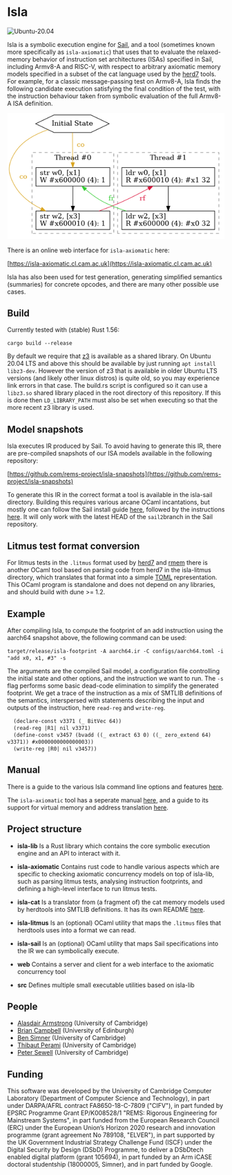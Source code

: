 # Isla

![Ubuntu-20.04](https://github.com/rems-project/isla/workflows/Ubuntu-20.04/badge.svg)

Isla is a symbolic execution engine for
[Sail](https://github.com/rems-project/sail), 
and a tool (sometimes known more specifically as `isla-axiomatic`) 
that uses that to evaluate the relaxed-memory behavior of instruction
set architectures (ISAs) specified in Sail, including Armv8-A and RISC-V, with respect to arbitrary axiomatic memory models
specified in a subset of the cat language used by the
[herd7](http://diy.inria.fr/doc/herd.html) tools. For example, for a classic message-passing test on Armv8-A, Isla finds the following candidate execution satisfying the final condition of the test, with the instruction behaviour taken from symbolic evaluation of the full Armv8-A ISA definition.


![Message passing example](doc/MP.png?raw=true)

There is an online web interface for `isla-axiomatic` here:

[https://isla-axiomatic.cl.cam.ac.uk](https://isla-axiomatic.cl.cam.ac.uk)

Isla has also been used for test generation, generating simplified
semantics (summaries) for concrete opcodes, and there are many other
possible use cases.

## Build

Currently tested with (stable) Rust 1.56:
```
cargo build --release
```

By default we require that [z3](https://github.com/Z3Prover/z3) is
available as a shared library. On Ubuntu 20.04 LTS and above this
should be available by just running `apt install libz3-dev`. However the
version of z3 that is available in older Ubuntu LTS versions (and
likely other linux distros) is quite old, so you may experience link
errors in that case. The build.rs script is configured so it can use a
`libz3.so` shared library placed in the root directory of this
repository. If this is done then `LD_LIBRARY_PATH` must also be set when
executing so that the more recent z3 library is used.

## Model snapshots

Isla executes IR produced by Sail. To avoid having to generate this IR,
there are pre-compiled snapshots of our ISA models available in the
following repository:

[https://github.com/rems-project/isla-snapshots](https://github.com/rems-project/isla-snapshots)

To generate this IR in the correct format a tool is available in the
isla-sail directory. Building this requires various arcane OCaml
incantations, but mostly one can follow the Sail install guide
[here](https://github.com/rems-project/sail/blob/sail2/INSTALL.md),
followed by the instructions [here](isla-sail/README.md). It will only
work with the latest HEAD of the `sail2`branch in the Sail repository.

## Litmus test format conversion

For litmus tests in the `.litmus` format used by
[herd7](https://github.com/herd/herdtools7) and [rmem](http://www.cl.cam.ac.uk/users/pes20/rmem) there is another OCaml
tool based on parsing code from herd7 in the isla-litmus
directory, which translates that format into a simple
[TOML](https://github.com/toml-lang/toml) representation. This OCaml
program is standalone and does not depend on any libraries, and should
build with dune >= 1.2.


## Example

After compiling Isla, to compute the footprint of an add instruction
using the aarch64 snapshot above, the following command can be used:

```
target/release/isla-footprint -A aarch64.ir -C configs/aarch64.toml -i "add x0, x1, #3" -s
```

The arguments are the compiled Sail model, a configuration file
controlling the initial state and other options, and the instruction
we want to run. The `-s` flag performs some basic dead-code
elimination to simplify the generated footprint. We get a trace
of the instruction as a mix of SMTLIB definitions of the semantics,
interspersed with statements describing the input and outputs of the
instruction, here `read-reg` and `write-reg`.

```
  (declare-const v3371 (_ BitVec 64))
  (read-reg |R1| nil v3371)
  (define-const v3457 (bvadd ((_ extract 63 0) ((_ zero_extend 64) v3371)) #x0000000000000003))
  (write-reg |R0| nil v3457))
```

## Manual

There is a guide to the various Isla command line options and features
[here](https://github.com/rems-project/isla/blob/master/doc/manual.adoc).

The `isla-axiomatic` tool has a seperate manual
[here](https://github.com/rems-project/isla/blob/master/doc/axiomatic.adoc),
and a guide to its support for virtual memory and address translation
[here](https://github.com/rems-project/isla/blob/master/doc/translation.adoc).

## Project structure

* __isla-lib__ Is a Rust library which contains the core symbolic
  execution engine and an API to interact with it.

* __isla-axiomatic__ Contains rust code to handle various aspects
  which are specific to checking axiomatic concurrency models on top
  of isla-lib, such as parsing litmus tests, analysing instruction
  footprints, and defining a high-level interface to run litmus tests.

* __isla-cat__ Is a translator from (a fragment of) the cat memory
  models used by herdtools into SMTLIB definitions. It has its own
  README [here](isla-cat/README.md).

* __isla-litmus__ Is an (optional) OCaml utility that maps the
  `.litmus` files that herdtools uses into a format we can read.

* __isla-sail__ Is an (optional) OCaml utility that maps Sail
  specifications into the IR we can symbolically execute.

* __web__ Contains a server and client for a web interface to the
  axiomatic concurrency tool

* __src__ Defines multiple small executable utilities based on
  isla-lib


## People

- [Alasdair Armstrong](http://alasdair.io/") (University of Cambridge)
- [Brian Campbell](http://homepages.inf.ed.ac.uk/bcampbe2/) (University of Edinburgh)
- [Ben Simner](https://www.cl.cam.ac.uk/~bs630/) (University of Cambridge)
- [Thibaut Perami](https://www.cst.cam.ac.uk/people/tp496) (University of Cambridge)
- [Peter Sewell](https://www.cl.cam.ac.uk/~pes20/) (University of Cambridge)

## Funding

This software was developed by the University of Cambridge Computer
Laboratory (Department of Computer Science and Technology), in part
under DARPA/AFRL contract FA8650-18-C-7809 ("CIFV"), in part funded by
EPSRC Programme Grant EP/K008528/1 "REMS: Rigorous Engineering for
Mainstream Systems", in part funded from the European Research Council
(ERC) under the European Union’s Horizon 2020 research and innovation
programme (grant agreement No 789108, "ELVER"), in part supported by
the UK Government Industrial Strategy Challenge Fund (ISCF) under the
Digital Security by Design (DSbD) Programme, to deliver a DSbDtech
enabled digital platform (grant 105694), in part funded by an Arm
iCASE doctoral studentship (18000005, Simner), and in part funded by
Google.
